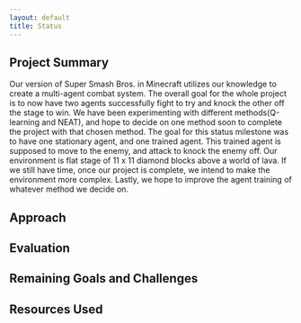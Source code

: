 ```yaml
---
layout: default
title: Status
---
```


## Project Summary

Our version of Super Smash Bros. in Minecraft utilizes our knowledge to create a multi-agent combat system. The overall goal for the whole project is to now have two agents successfully fight to try and knock the other off the stage to win. We have been experimenting with different methods(Q-learning and NEAT), and hope to decide on one method soon to complete the project with that chosen method. The goal for this status milestone was to have one stationary agent, and one trained agent. This trained agent is supposed to move to the enemy, and attack to knock the enemy off. Our environment is flat stage of 11 x 11 diamond blocks above a world of lava. If we still have time, once our project is complete, we intend to make the environment more complex. Lastly, we hope to improve the agent training of whatever method we decide on.

## Approach

## Evaluation

## Remaining Goals and Challenges

## Resources Used
